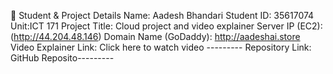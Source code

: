 📌 Student & Project Details
Name: Aadesh Bhandari
Student ID: 35617074
Unit:ICT 171
Project Title: Cloud project and video explainer
Server IP (EC2): (http://44.204.48.146)
Domain Name (GoDaddy): http://aadeshai.store
Video Explainer Link: Click here to watch video ---------
Repository Link: GitHub Reposito---------
